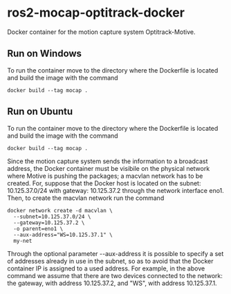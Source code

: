 # ros2-mocap-optitrack-docker
Docker container for the motion capture system Optitrack-Motive.

## Run on Windows
To run the container move to the directory where the Dockerfile is located and build the image with the command
```
docker build --tag mocap .
```


## Run on Ubuntu
To run the container move to the directory where the Dockerfile is located and build the image with the command
```
docker build --tag mocap .
```

Since the motion capture system sends the information to a broadcast address, the Docker container must be visibile on the physical network where Motive is pushing the packages; a macvlan network has to be created. For, suppose that the Docker host is located on the subnet: 10.125.37.0/24 with gateway: 10.125.37.2 through the network interface eno1. Then, to create the macvlan network run the command 
```
docker network create -d macvlan \
  --subnet=10.125.37.0/24 \
  --gateway=10.125.37.2 \
  -o parent=eno1 \
  --aux-address="WS=10.125.37.1" \
  my-net
```
Through the optional parameter --aux-address it is possible to specify a set of addresses already in use in the subnet, so as to avoid that the Docker container IP is assigned to a used address. For example, in the above command we assume that there are two devices connected to the network: the gateway, with address 10.125.37.2, and "WS", with address 10.125.37.1. 
